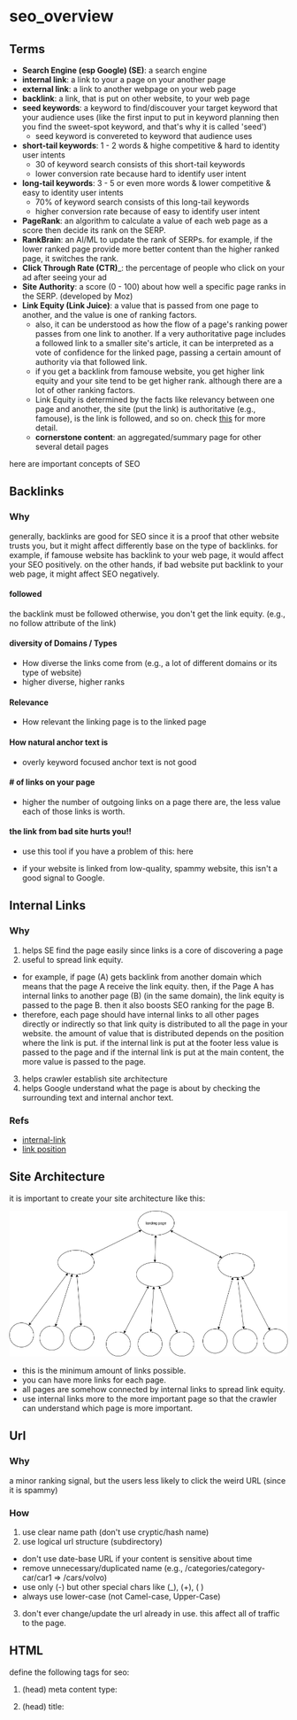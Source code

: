 # seo_overview

## Terms

- __Search Engine (esp Google) (SE)__: a search engine
- __internal link__: a link to your a page on your another page
- __external link__: a link to another webpage on your web page
- __backlink__: a link, that is put on other website, to your web page
- __seed keywords__: a keyword to find/discouver your target keyword that your audience uses (like the first input to put in keyword planning then you find the sweet-spot keyword, and that's why it is called 'seed')
  - seed keyword is convereted to keyword that audience uses
- __short-tail keywords__: 1 - 2 words & highe competitive & hard to identity user intents
  - 30 of keyword search consists of this short-tail keywords
  - lower conversion rate because hard to identify user intent 
- __long-tail keywords__: 3 - 5 or even more words & lower competitive & easy to identity user intents
  - 70% of keyword search consists of this long-tail keywords
  - higher conversion rate because of easy to identify user intent
- __PageRank__: an algorithm to calculate a value of each web page as a score then decide its rank on the SERP.
- __RankBrain__: an AI/ML to update the rank of SERPs. for example, if the lower ranked page provide more better content than the higher ranked page, it switches the rank.
- __Click Through Rate (CTR)___: the percentage of people who click on your ad after seeing your ad 
- __Site Authority__: a score (0 - 100) about how well a specific page ranks in the SERP. (developed by Moz)
- __Link Equity (Link Juice)__: a value that is passed from one page to another, and the value is one of ranking factors. 
  - also, it can be understood as how the flow of a page's ranking power passes from one link to another. If a very authoritative page includes a followed link to a smaller site's article, it can be interpreted as a vote of confidence for the linked page, passing a certain amount of authority via that followed link.
  - if you get a backlink from famouse website, you get higher link equity and your site tend to be get higher rank. although there are a lot of other ranking factors.
  - Link Equity is determined by the facts like relevancy between one page and another, the site (put the link) is authoritative (e.g., famouse), is the link is followed, and so on. check [this](https://moz.com/learn/seo/what-is-link-equity) for more detail.
  - __cornerstone content__: an aggregated/summary page for other several detail pages


here are important concepts of SEO

## Backlinks

### Why

generally, backlinks are good for SEO since it is a proof that other website trusts you, but it might affect differently base on the type of backlinks. for example, if famouse website has backlink to your web page, it would affect your SEO positively. on the other hands, if bad website put backlink to your web page, it might affect SEO negatively.

#### followed

the backlink must be followed otherwise, you don't get the link equity. (e.g., no follow attribute of the link)

#### diversity of Domains / Types

- How diverse the links come from (e.g., a lot of different domains or its type of website)
- higher diverse, higher ranks

#### Relevance

- How relevant the linking page is to the linked page

#### How natural anchor text is

- overly keyword focused anchor text is not good

#### # of links on your page

- higher the number of outgoing links on a page there are, the less value each of those links is worth.

#### the link from bad site hurts you!!

- use this tool if you have a problem of this: here

- if your website is linked from low-quality, spammy website, this isn't a good signal to Google.

## Internal Links

### Why

1. helps SE find the page easily since links is a core of discovering a page
2. useful to spread link equity.
  - for example, if page (A) gets backlink from another domain which means that the page A receive the link equity. then, if the Page A has internal links to another page (B) (in the same domain), the link equity is passed to the page B. then it also boosts SEO ranking for the page B.
  - therefore, each page should have internal links to all other pages directly or indirectly so that link quity is distributed to all the page in your website. the amount of value that is distributed depends on the position where the link is put. if the internal link is put at the footer less value is passed to the page and if the internal link is put at the main content, the more value is passed to the page.
3. helps crawler establish site architecture 
4. helps Google understand what the page is about by checking the surrounding text and internal anchor text.

### Refs

  - [internal-link](https://moz.com/learn/seo/internal-link)
  - [link position](https://moz.com/blog/the-anatomy-of-a-link#link-position)

## Site Architecture 

it is important to create your site architecture like this:

![Ideal Site Architecture For SEO](./ideal-site-architecture-with-link.png "Ideal Site Architecture For SEO")

- this is the minimum amount of links possible.
- you can have more links for each page.
- all pages are somehow connected by internal links to spread link equity.
- use internal links more to the more important page so that the crawler can understand which page is more important.

## Url

### Why

a minor ranking signal, but the users less likely to click the weird URL (since it is spammy)

### How

1. use clear name path (don't use cryptic/hash name)
2. use logical url structure (subdirectory)
  - don't use date-base URL if your content is sensitive about time
  - remove unnecessary/duplicated name (e.g., /categories/category-car/car1 => /cars/volvo)
  - use only (-) but other special chars like (_), (+), ( )
  - always use lower-case (not Camel-case, Upper-Case)
3. don't ever change/update the url already in use. this affect all of traffic to the page.


## HTML 

define the following tags for seo:

1. (head) meta content type: <meta http-equiv="Content-Type" content="text/html; charset=utf-8" /> 
2. (head) title: <title>
3. (head) description: <meta name="description" content="...">
  
4. (body) image: <img />
  - filename
  - alt text
  - optimize images (e.g., change the image based on the screen size so that you don't need to load a huge image for small screen)
  - optimize images (e.g., right formats with WebP, png, jpeg, svg)
5. proper formats: (hX, bullet, bold, and so on)
  
  
## Ranking Signals
  
### Top 3 Signals
  
1. links to your website: backlinks from famous website
2. on-page content: provide high quality content that fulfills a searcher's intent
3. RankBrain: automatically update the rank based on the above signals.
  * engagement metrics: how hte users interact with your site from search results.
    - clicks: how many people click your link on SERPs.
    - time on page (the percentage of all website sessions where users viewed only one page)
    - pogo-sticking (clicking on an organic result and then quickly returning to the SERP to choose anotehr result.
  
based on thoes result, RankBrain decline/promote your page
  
### Other Signals
  
- link equity by backlink
  
  
## Check List
  
### Indexing

LINKS are primary way the crawlers follow to the other pages!!!

- [ ] DON'T let your internal search result pages be crawled by Google.

- [ ] DO allow Crawler to access external resources (CSS, JS)

- [ ] DO allow your web server have enough capacity to handle a volume of crawl request for resources.

- [ ] DO generate/create sitemap and submit to Google. (you can automate this with [here](https://developers.google.com/webmaster-tools/search-console-api-original/v3/sitemaps))

- [ ] DON'T have Crawler to index 404 page, internal search result page. create noindex robots meta-tag)

- [ ] DO provide proper navigation to every detail page WITHOUT using search box.

  - Crawler can't use search box. so you should provide proper navigation without search box in order for users to go every detail page.

  - implement proper internal links to pages which you want those to be indexed.

### HTML

- [ ] DO specify encoding for your document at the top of your html tag.

#### Titling

- [ ] <title> should be in <head>

- [ ] each page should have accurate & proper title name in <title>

- [ ] title should be brief, but descriptive.

    - too long or less relevant title might be cut off.
    - google may show different titles depending on the user's query or device used for searching

- [ ] DON'T choose a title that has no relation to the content on the page

- [ ] DON'T use default or vague title like "Untitled" or "New Page1"

- [ ] DON'T set a single title for all pages

#### Description Meta Tag

- [ ] create <meta name="description"> for the description of <title> in each page.

- [ ] a sentence or two or even a short paragraph.

- [ ] in <head> tag

  - it might use them as snippets for your page on search results

- [ ] DON'T use generic description (i.e., too vague)

- [ ] DON'T fill the description with only keywords. (i.e., must be sentences)

- [ ] DON'T just copy of content of a blog to description meta tag.

- [ ] DON'T use single description for all of your pages in your site.

- [ ] DO summary & unique description of the page/blog

#### Heading Tags (e.g., h1, h2, h3, h4)

- [ ] DO like writing an outline for large paper, and extract main points and sub-points of the content.

- [ ] DO use heading tags for main/sub-main points

- [ ] DO use heading number rationally & naturally

  - e.g., h1 -> h3 = NO, h1 -> h2 -> h3 = OK.

- [ ] DON'T use too many headings on a page.

- [ ] DON'T make headings too long

- [ ] DON'T use headings for styling text or other purpose. only for representing the main/sub-main idea.

#### Structured Data Markup

- [ ] DO create this to make your link more user-friendly and rich.

#### URL

- [ ] DO add both www and non-www to GSC since Google consider that both are different. 

- [ ] DO create url with meaningful & user-friendly words

- [ ] DON'T include unrecognizable (e.g., cryptic or hashed). this might intimidate the visitors.

- [ ] DO make url structure simple.

- [ ] DON'T use generic page names like 'page1.html'

- [ ] DON'T USE EXCESSIVE KEYWORDS LIKE "baseball-cards-baseball-cards-baseballcards.html"
  
- [ ] DON'T update/change the url once it is already in use.

#### Directory Structure (of your website project)

- [ ] DON'T have deep nesteing of subdirectories like "../dir1/dir2/dir3/dir4..../page.html"

- [ ] DON'T have multiple urls to a single page.

- [ ] DON'T make the visitor access to the same content from different subdomains.

  -> sub.domain.com/page.html and domain.com/page.html point to the same content. who does that?

#### Navigation

- [ ] DO guide the users from general page (home) to specific content in easy way and provide its proper navigation.

- [ ] DO create categories/sub-categories if you have a lot of the detail pages.

- [ ] DO use breadcrumb

  - also this allow Google to create the breadcrumb on the link to your page on search result

  - use structured data

- [ ] DON'T create complex webs of navigation links (e.g., each page has a link to each other)

- [ ] DON'T create very long navigation (e.g., in order to get a detail page, it takes 20 clicks from home page)

- [ ] DO use text for navigation. this make Crawler easy to search and understand the site. 

  - use an anchor tag with href

- [ ] DON'T have a navigation based on entirely on images, or animations.

- [ ] DO generate navigation menu at the initial loading time, not when a user click something or any user interaction if you use js to generate navigation menu.

    - this is because it makes difficult for Crawler to find/index page using the navigation menu.

- [ ] DON'T make your navigational page become out of date with broken links.

#### Rich Media

- [ ] DO provide alternative text for each rich media since some device with low bandwidth connections, cannot see the rich media so provide the alternative.

- [ ] DO only use rich media only where it is needed. Google prefer you to use HTML for content and navigation

- [ ] DO organize your detail pages using categories or something.

- [ ] DO create 404 pages.

- [ ] DON'T provide inconsistent design for 404 pages. it must be consistent with the rest of your website.

#### Contents

THE MOST IMPORTANT FACTOR FOR SEO: CONTENT!!!!!

- [ ] word-of-mouth marketing (i.e., your website got reputation by users and consumers interaction not ads) helps build the good reputation on your website/pages.

- [ ] include BOTH technical jargon (only professionals know) and general words (everyone knows) to show on search result on both type of people.  

  - use keyword planner

- [ ] DO write your content simply & easy to understand for the users.

- [ ] DON'T embed text in images and video for textual content since users can't copy and paste and search engines can't read it.

- [ ] DO organize your content logically.

- [ ] DON'T insert numerous unnecessary keywords aimed at search engines but are annoying or nonsensical to users. 

#### Ads on Content

- [ ] there is a standard how to display ads on your content. check [this](https://www.betterads.org/)

- [ ] also there is review tool from google. check [this](https://www.google.com/webmasters/tools/ad-experience-unverified?hl=en).

#### Links

BEST: use MEANINGFUL_&_DESCRIPTIVE_LINK_TEXT in the anchor tag as text

- [ ] DON'T create generic anchor text like "page", "article", "click here"

- [ ] DO create anchor text in short but descriptive with a few words or a short phrase.

- [ ] DO make easy for users to distinguish between regular text and the anchor text.

#### Comments

- [ ] DO protect your web site from spam if your website has comment features.

  - your spammed page can impact the while site's ranking. (e.g., your blog page where spammers inject malicious link to)

  - lower your reputation of your site.

  - Google might remove or demote pages from search result page.

- [ ] Do reconsider comment features (or any feature that accept input from users) is necessary to your website. if not, you don't need to add those features.

- [ ] Do turn on comment moderation (no comments appear on your site until you give them review and approval)

- [ ] Validate an email address when they sign up for a new account.

- [ ] use reCAPTCHA service to distinguish real users btw nasty spamming script.

#### Images

- [ ] DO use <img> or <picture> element to  display.

  - <picture> : load different image based on its screen size. see more [detail](https://www.w3schools.com/html/html_images_picture.asp).

- [ ] DON'T use CSS (e.g., 'background-image') to display image. the image which is displayed by CSS is not indexed by Google.

- [ ] DO use 'alt' attribute & proper filename of the image
 
  - in the case where the image is not properly rendered.

  - make easy for image search engine to better understand your image

- [ ] DON'T use generic name for filename & alt

- [ ] DON'T have a very long name of filename

- [ ] DO name properly your filename & alt (don't stuff keywords & non-related name to your image)

- [ ] DO include your images in your sitemap.

- [ ] DO use accepted image format: JPEG, GIF, PNG, BMP and WebP image formats.

- [ ] DO use its proper extension of the filename (e.g., .png, .gif, ...)
  
  

